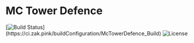 # MC Tower Defence
[![Build Status](https://ci.zak.pink/app/rest/builds/buildType:(id:McTowerDefence_Build)/statusIcon)](https://ci.zak.pink/buildConfiguration/McTowerDefence_Build)
![License](https://img.shields.io/github/license/ZakShearman/mc-tower-defence)

